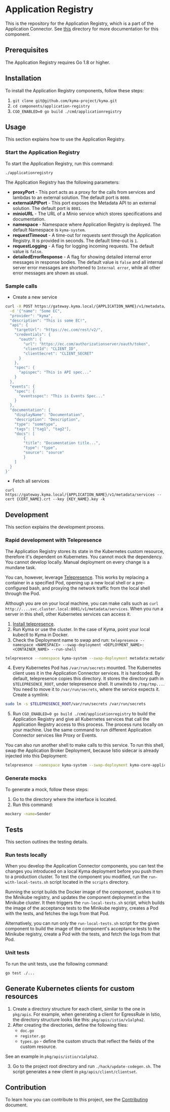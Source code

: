 # Application Registry

This is the repository for the Application Registry, which is a part of the Application Connector. See [this](../../docs/application-connector/) directory for more documentation for this component.

## Prerequisites

The Application Registry requires Go 1.8 or higher.

## Installation

To install the Application Registry components, follow these steps:

1. `git clone git@github.com/kyma-project/kyma.git`
2. `cd components/application-registry`
3. `CGO_ENABLED=0 go build ./cmd/applicationregistry`

## Usage

This section explains how to use the Application Registry.

### Start the Application Registry

To start the Application Registry, run this command:

```
./applicationregistry
```

The Application Registry has the following parameters:
- **proxyPort** - This port acts as a proxy for the calls from services and lambdas to an external solution. The default port is `8080`.
- **externalAPIPort** - This port exposes the Metadata API to an external solution. The default port is `8081`.
- **minioURL** - The URL of a Minio service which stores specifications and documentation.
- **namespace** - Namespace where Application Registry is deployed. The default Namespace is `kyma-system`.
- **requestTimeout** - A time-out for requests sent through the Application Registry. It is provided in seconds. The default time-out is `1`.
- **requestLogging** - A flag for logging incoming requests. The default value is `false`.
- **detailedErrorResponse** - A flag for showing detailed internal error messages in response bodies. The default value is `false` and all internal server error messages are shortened to `Internal error`, while all other error messages are shown as usual.

### Sample calls

- Create a new service

```sh
curl -X POST https://gateway.kyma.local/{APPLICATION_NAME}/v1/metadata/services --cert {CER_NAME}.crt --key {CERT_KEY}.key -k \
  -d '{"name": "Some EC",
  "provider": "kyma",
  "description": "This is some EC!",
  "api": {
    "targetUrl": "https://ec.com/rest/v2/",
    "credentials": {
      "oauth": {
        "url": "https://ec.com/authorizationserver/oauth/token",
        "clientId": "CLIENT_ID",
        "clientSecret": "CLIENT_SECRET"
      }
    },
    "spec": {
      "apispec": "This is API spec..."
    }
  },
  "events": {
    "spec": {
      "eventsspec": "This is Events Spec..."
    }
  },
  "documentation": {
    "displayName": "Documentation",
    "description": "Description",
    "type": "sometype",
    "tags": ["tag1", "tag2"],
    "docs": [
        {
        "title": "Documentation title...",
        "type": "type",
        "source": "source"
        }
    ]
  }
}'
```

- Fetch all services

```
curl https://gateway.kyma.local/{APPLICATION_NAME}/v1/metadata/services --cert {CERT_NAME}.crt --key {KEY_NAME}.key -k
```

## Development

This section explains the development process.

### Rapid development with Telepresence

The Application Registry stores its state in the Kubernetes custom resource, therefore it's dependent on Kubernetes. You cannot mock the dependency. You cannot develop locally. Manual deployment on every change is a mundane task.

You can, however, leverage [Telepresence](https://www.telepresence.io/). This works by replacing a container in a specified Pod, opening up a new local shell or a pre-configured bash, and proxying the network traffic from the local shell through the Pod.

Although you are on your local machine, you can make calls such as `curl http://....svc.cluster.local:8081/v1/metadata/services`. When you run a server in this shell, other Kubernetes services can access it.

1. [Install telepresence](https://www.telepresence.io/reference/install).
2. Run Kyma or use the cluster. In the case of Kyma, point your local kubectl to Kyma in Docker.
3. Check the Deployment name to swap and run: `telepresence --namespace <NAMESPACE> --swap-deployment <DEPLOYMENT_NAME>:<CONTAINER_NAME> --run-shell`
```bash
telepresence --namespace kyma-system --swap-deployment metadata:metadata --run-shell
```
4. Every Kubernetes Pod has `/var/run/secrets` mounted. The Kubernetes client uses it in the Application Connector services. It is hardcoded. By default, telepresence copies this directory. It stores the directory path in `$TELEPRESENCE_ROOT`, under telepresence shell. It unwinds to `/tmp/tmp...`. You need to move it to `/var/run/secrets`, where the service expects it. Create a symlink:
 ```bash
sudo ln -s $TELEPRESENCE_ROOT/var/run/secrets /var/run/secrets
```
5. Run `CGO_ENABLED=0 go build ./cmd/applicationregistry` to build the Application Registry and give all  Kubernetes services that call the Application Registry access to this process. The process runs locally on your machine. Use the same command to run different Application Connector services like Proxy or Events.

You can also run another shell to make calls to this service. To run this shell, swap the Application Broker Deployment, because Istio sidecar is already injected into this Deployment:
```bash
telepresence --namespace kyma-system --swap-deployment kyma-core-application-broker:reb --run-shell
```

### Generate mocks

To generate a mock, follow these steps:

1. Go to the directory where the interface is located.
2. Run this command:
```sh
mockery -name=Sender
```

## Tests

This section outlines the testing details.

### Run tests locally

When you develop the Application Connector components, you can test the changes you introduced on a local Kyma deployment before you push them to a production cluster.
To test the component you modified, run the `run-with-local-tests.sh` script located in the `scripts` directory.

Running the script builds the Docker image of the component, pushes it to the Minikube registry, and updates the component deployment in the Minikube cluster. It then triggers the `run-local-tests.sh` script, which builds the image of the acceptance tests to the Minikube registry, creates a Pod with the tests, and fetches the logs from that Pod.

Alternatively, you can run only the `run-local-tests.sh` script for the given component to build the image of the component's acceptance tests to the Minikube registry, create a Pod with the tests, and fetch the logs from that Pod.

### Unit tests

To run the unit tests, use the following command:

```
go test ./...
```

## Generate Kubernetes clients for custom resources

1. Create a directory structure for each client, similar to the one in `pkg/apis`. For example, when generating a client for EgressRule in Istio, the directory structure looks like this: `pkg/apis/istio/v1alpha2`.
2. After creating the directories, define the following files:
    - `doc.go`
    - `register.go`
    - `types.go` - define the custom structs that reflect the fields of the custom resource.

See an example in `pkg/apis/istio/v1alpha2`.

3. Go to the project root directory and run `./hack/update-codegen.sh`. The script generates a new client in `pkg/apis/client/clientset`.

## Contribution

To learn how you can contribute to this project, see the [Contributing](/CONTRIBUTING.md) document.

